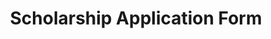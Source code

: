 ---
title: "Scholarship Application Form"
draft: false
# page title background image
bg_image: "images/backgrounds/page-title.jpg"
# meta description
description : "Scholarship Application Form"
---